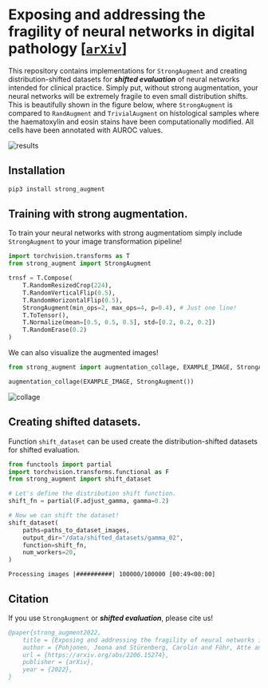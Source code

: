 # Exposing and addressing the fragility of neural networks in digital pathology [[`arXiv`]](https://arxiv.org/abs/2206.15274)

This repository contains implementations for `StrongAugment` and creating distribution-shifted datasets for **_shifted evaluation_** of neural networks intended for clinical practice. Simply put, without strong augmentation, your neural networks will be extremely fragile to even small distribution shifts. This is beautifully shown in the figure below, where `StrongAugment` is compared to `RandAugment` and `TrivialAugment` on histological samples where the haematoxylin and eosin stains have been computationally modified. All cells have been annotated with AUROC values.

![results](images/results.png)

## Installation

```bash
pip3 install strong_augment
```

## Training with strong augmentation.

To train your neural networks with strong augmentatiom simply include `StrongAugment` to your image transformation pipeline!

```python
import torchvision.transforms as T
from strong_augment import StrongAugment

trnsf = T.Compose(
    T.RandomResizedCrop(224),
    T.RandomVerticalFlip(0.5),
    T.RandomHorizontalFlip(0.5),
    StrongAugment(min_ops=2, max_ops=4, p=0.4), # Just one line!
    T.ToTensor(),
    T.Normalize(mean=[0.5, 0.5, 0.5], std=[0.2, 0.2, 0.2])
    T.RandomErase(0.2)
)
```

We can also visualize the augmented images!

```python
from strong_augment import augmentation_collage, EXAMPLE_IMAGE, StrongAugment

augmentation_collage(EXAMPLE_IMAGE, StrongAugment())
```
![collage](images/collage.png)

## Creating shifted datasets.

Function `shift_dataset` can be used create the distribution-shifted datasets for shifted evaluation.

```python
from functools import partial
import torchvision.transforms.functional as F
from strong_augment import shift_dataset

# Let's define the distribution shift function.
shift_fn = partial(F.adjust_gamma, gamma=0.2)

# Now we can shift the dataset!
shift_dataset(
    paths=paths_to_dataset_images,
    output_dir="/data/shifted_datasets/gamma_02",
    function=shift_fn,
    num_workers=20,
)
```

    Processing images |##########| 100000/100000 [00:49<00:00]

## Citation

If you use `StrongAugment` or **_shifted evaluation_**, please cite us!

```bibtex
@paper{strong_augment2022,
    title = {Exposing and addressing the fragility of neural networks in digital pathology},
    author = {Pohjonen, Joona and Stürenberg, Carolin and Föhr, Atte and Rannikko, Antti and Mirtti, Tuomas and Pitkänen, Esa},
    url = {https://arxiv.org/abs/2206.15274},
    publisher = {arXiv},
    year = {2022},
}
```
